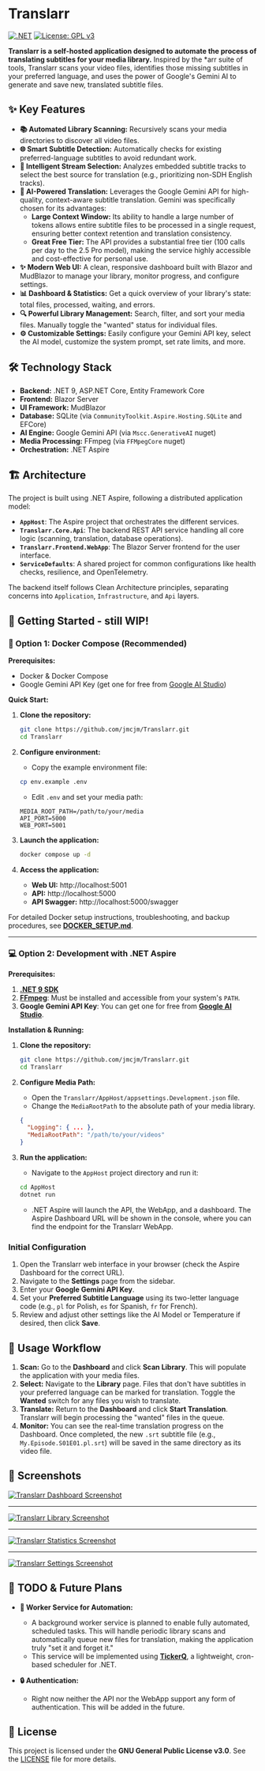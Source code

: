 # Translarr

[![.NET](https://img.shields.io/badge/.NET-9-blueviolet.svg)](https://dotnet.microsoft.com/download/dotnet/9.0)
[![License: GPL v3](https://img.shields.io/badge/License-GPLv3-blue.svg)](https://www.gnu.org/licenses/gpl-3.0)

**Translarr is a self-hosted application designed to automate the process of translating subtitles for your media library.** Inspired by the \*arr suite of tools, Translarr scans your video files, identifies those missing subtitles in your preferred language, and uses the power of Google's Gemini AI to generate and save new, translated subtitle files.

## ✨ Key Features

*   **📚 Automated Library Scanning:** Recursively scans your media directories to discover all video files.
*   **🌐 Smart Subtitle Detection:** Automatically checks for existing preferred-language subtitles to avoid redundant work.
*   **🎯 Intelligent Stream Selection:** Analyzes embedded subtitle tracks to select the best source for translation (e.g., prioritizing non-SDH English tracks).
*   **🤖 AI-Powered Translation:** Leverages the Google Gemini API for high-quality, context-aware subtitle translation. Gemini was specifically chosen for its advantages:  
    * **Large Context Window:** Its ability to handle a large number of tokens allows entire subtitle files to be processed in a single request, ensuring better context retention and translation consistency.
    *   **Great Free Tier:** The API provides a substantial free tier (100 calls per day to the 2.5 Pro model), making the service highly accessible and cost-effective for personal use.
*   **✨ Modern Web UI:** A clean, responsive dashboard built with Blazor and MudBlazor to manage your library, monitor progress, and configure settings.
*   **📊 Dashboard & Statistics:** Get a quick overview of your library's state: total files, processed, waiting, and errors.
*   **🔍 Powerful Library Management:** Search, filter, and sort your media files. Manually toggle the "wanted" status for individual files.
*   **⚙️ Customizable Settings:** Easily configure your Gemini API key, select the AI model, customize the system prompt, set rate limits, and more.

## 🛠️ Technology Stack

*   **Backend:** .NET 9, ASP.NET Core, Entity Framework Core
*   **Frontend:** Blazor Server
*   **UI Framework:** MudBlazor
*   **Database:** SQLite (via ```CommunityToolkit.Aspire.Hosting.SQLite``` and EFCore)
*   **AI Engine:** Google Gemini API (via ```Mscc.GenerativeAI``` nuget)
*   **Media Processing:** FFmpeg (via ```FFMpegCore``` nuget)
*   **Orchestration:** .NET Aspire

## 🏗️ Architecture

The project is built using .NET Aspire, following a distributed application model:

*   **`AppHost`**: The Aspire project that orchestrates the different services.
*   **`Translarr.Core.Api`**: The backend REST API service handling all core logic (scanning, translation, database operations).
*   **`Translarr.Frontend.WebApp`**: The Blazor Server frontend for the user interface.
*   **`ServiceDefaults`**: A shared project for common configurations like health checks, resilience, and OpenTelemetry.

The backend itself follows Clean Architecture principles, separating concerns into `Application`, `Infrastructure`, and `Api` layers.

## 🚀 Getting Started - still WIP!

### 🐳 Option 1: Docker Compose (Recommended)

**Prerequisites:**
- Docker & Docker Compose
- Google Gemini API Key (get one for free from [Google AI Studio](https://aistudio.google.com/app/apikey))

**Quick Start:**

1.  **Clone the repository:**
    ```sh
    git clone https://github.com/jmcjm/Translarr.git
    cd Translarr
    ```

2.  **Configure environment:**
    *   Copy the example environment file:
    ```sh
    cp env.example .env
    ```
    *   Edit `.env` and set your media path:
    ```env
    MEDIA_ROOT_PATH=/path/to/your/media
    API_PORT=5000
    WEB_PORT=5001
    ```

3.  **Launch the application:**
    ```sh
    docker compose up -d
    ```

4.  **Access the application:**
    - **Web UI:** http://localhost:5001
    - **API:** http://localhost:5000
    - **API Swagger:** http://localhost:5000/swagger

For detailed Docker setup instructions, troubleshooting, and backup procedures, see **[DOCKER_SETUP.md](DOCKER_SETUP.md)**.

---

### 💻 Option 2: Development with .NET Aspire

**Prerequisites:**
1.  **[.NET 9 SDK](https://dotnet.microsoft.com/download/dotnet/9.0)**
2.  **[FFmpeg](https://ffmpeg.org/download.html)**: Must be installed and accessible from your system's `PATH`.
3.  **Google Gemini API Key**: You can get one for free from **[Google AI Studio](https://aistudio.google.com/app/apikey)**.

**Installation & Running:**

1.  **Clone the repository:**
    ```sh
    git clone https://github.com/jmcjm/Translarr.git
    cd Translarr
    ```

2.  **Configure Media Path:**
    *   Open the `Translarr/AppHost/appsettings.Development.json` file.
    *   Change the `MediaRootPath` to the absolute path of your media library.
    ```json
    {
      "Logging": { ... },
      "MediaRootPath": "/path/to/your/videos"
    }
    ```

3.  **Run the application:**
    *   Navigate to the `AppHost` project directory and run it:
    ```sh
    cd AppHost
    dotnet run
    ```
    *   .NET Aspire will launch the API, the WebApp, and a dashboard. The Aspire Dashboard URL will be shown in the console, where you can find the endpoint for the Translarr WebApp.

### Initial Configuration

1.  Open the Translarr web interface in your browser (check the Aspire Dashboard for the correct URL).
2.  Navigate to the **Settings** page from the sidebar.
3.  Enter your **Google Gemini API Key**.
4.  Set your **Preferred Subtitle Language** using its two-letter language code (e.g., `pl` for Polish, `es` for Spanish, `fr` for French).
5.  Review and adjust other settings like the AI Model or Temperature if desired, then click **Save**.

## 📖 Usage Workflow

1.  **Scan:** Go to the **Dashboard** and click **Scan Library**. This will populate the application with your media files.
2.  **Select:** Navigate to the **Library** page. Files that don't have subtitles in your preferred language can be marked for translation. Toggle the **Wanted** switch for any files you wish to translate.
3.  **Translate:** Return to the **Dashboard** and click **Start Translation**. Translarr will begin processing the "wanted" files in the queue.
4.  **Monitor:** You can see the real-time translation progress on the Dashboard. Once completed, the new `.srt` subtitle file (e.g., `My.Episode.S01E01.pl.srt`) will be saved in the same directory as its video file.

## 📸 Screenshots

[![Translarr Dashboard Screenshot](./.github/assets/Home.png)](.github/assets/Home.png)

-------

[![Translarr Library Screenshot](./.github/assets/Library.png)](.github/assets/Library.png)

-------

[![Translarr Statistics Screenshot](./.github/assets/Statistics.png)](.github/assets/Statistics.png)

-------

[![Translarr Settings Screenshot](./.github/assets/Settings.png)](.github/assets/Settings.png)

## 🚧 TODO & Future Plans

*   **🤖 Worker Service for Automation:**
    *   A background worker service is planned to enable fully automated, scheduled tasks. This will handle periodic library scans and automatically queue new files for translation, making the application truly "set it and forget it."
    *   This service will be implemented using **[TickerQ](https://raw.githubusercontent.com/Arcenox-co/TickerQ/refs/heads/main/README.md)**, a lightweight, cron-based scheduler for .NET.

*   **🔒 Authentication:**
    *   Right now neither the API nor the WebApp support any form of authentication. This will be added in the future.

## 📜 License

This project is licensed under the **GNU General Public License v3.0**. See the [LICENSE](LICENSE) file for more details.